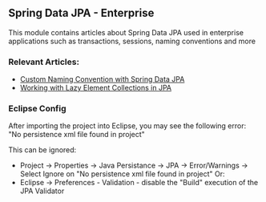 ## Spring Data JPA - Enterprise

This module contains articles about Spring Data JPA used in enterprise applications such as transactions, sessions, naming conventions and more 

### Relevant Articles: 
- [Custom Naming Convention with Spring Data JPA](https://www.baeldung.com/spring-data-jpa-custom-naming)
- [Working with Lazy Element Collections in JPA](https://www.baeldung.com/java-jpa-lazy-collections)


### Eclipse Config 
After importing the project into Eclipse, you may see the following error:  
"No persistence xml file found in project"

This can be ignored: 
- Project -> Properties -> Java Persistance -> JPA -> Error/Warnings -> Select Ignore on "No persistence xml file found in project"
Or: 
- Eclipse -> Preferences - Validation - disable the "Build" execution of the JPA Validator 

